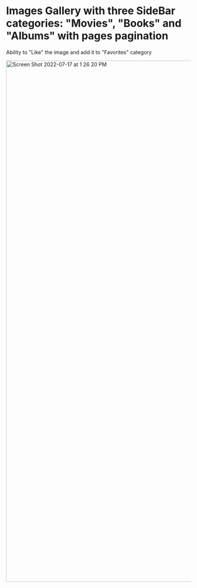 # Images Gallery with three SideBar categories: "Movies", "Books" and "Albums" with pages pagination 

Ability to "Like" the image and add it to "Favorites" category 

<img width="1416" alt="Screen Shot 2022-07-17 at 1 26 20 PM" src="https://user-images.githubusercontent.com/82247833/179423683-a8b6894c-603f-4818-adde-3090e7ab5175.png">
